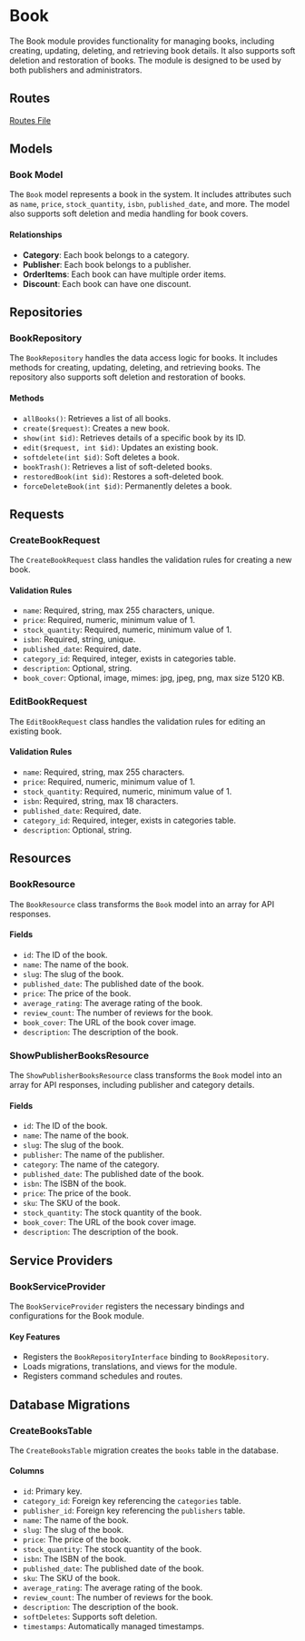 # Book 
The Book module provides functionality for managing books, including creating, updating, deleting, and retrieving book details. It also supports soft deletion and restoration of books. The module is designed to be used by both publishers and administrators.

## Routes

[Routes File](https://github.com/HeshamAdel0007/BookStore/blob/main/Modules/Book/routes)

## Models

### Book Model
The `Book` model represents a book in the system. It includes attributes such as `name`, `price`, `stock_quantity`, `isbn`, `published_date`, and more. The model also supports soft deletion and media handling for book covers.

#### Relationships
- **Category**: Each book belongs to a category.
- **Publisher**: Each book belongs to a publisher.
- **OrderItems**: Each book can have multiple order items.
- **Discount**: Each book can have one discount.

## Repositories

### BookRepository
The `BookRepository` handles the data access logic for books. It includes methods for creating, updating, deleting, and retrieving books. The repository also supports soft deletion and restoration of books.

#### Methods
- `allBooks()`: Retrieves a list of all books.
- `create($request)`: Creates a new book.
- `show(int $id)`: Retrieves details of a specific book by its ID.
- `edit($request, int $id)`: Updates an existing book.
- `softdelete(int $id)`: Soft deletes a book.
- `bookTrash()`: Retrieves a list of soft-deleted books.
- `restoredBook(int $id)`: Restores a soft-deleted book.
- `forceDeleteBook(int $id)`: Permanently deletes a book.

## Requests

### CreateBookRequest
The `CreateBookRequest` class handles the validation rules for creating a new book.

#### Validation Rules
- `name`: Required, string, max 255 characters, unique.
- `price`: Required, numeric, minimum value of 1.
- `stock_quantity`: Required, numeric, minimum value of 1.
- `isbn`: Required, string, unique.
- `published_date`: Required, date.
- `category_id`: Required, integer, exists in categories table.
- `description`: Optional, string.
- `book_cover`: Optional, image, mimes: jpg, jpeg, png, max size 5120 KB.

### EditBookRequest
The `EditBookRequest` class handles the validation rules for editing an existing book.

#### Validation Rules
- `name`: Required, string, max 255 characters.
- `price`: Required, numeric, minimum value of 1.
- `stock_quantity`: Required, numeric, minimum value of 1.
- `isbn`: Required, string, max 18 characters.
- `published_date`: Required, date.
- `category_id`: Required, integer, exists in categories table.
- `description`: Optional, string.

## Resources

### BookResource
The `BookResource` class transforms the `Book` model into an array for API responses.

#### Fields
- `id`: The ID of the book.
- `name`: The name of the book.
- `slug`: The slug of the book.
- `published_date`: The published date of the book.
- `price`: The price of the book.
- `average_rating`: The average rating of the book.
- `review_count`: The number of reviews for the book.
- `book_cover`: The URL of the book cover image.
- `description`: The description of the book.

### ShowPublisherBooksResource
The `ShowPublisherBooksResource` class transforms the `Book` model into an array for API responses, including publisher and category details.

#### Fields
- `id`: The ID of the book.
- `name`: The name of the book.
- `slug`: The slug of the book.
- `publisher`: The name of the publisher.
- `category`: The name of the category.
- `published_date`: The published date of the book.
- `isbn`: The ISBN of the book.
- `price`: The price of the book.
- `sku`: The SKU of the book.
- `stock_quantity`: The stock quantity of the book.
- `book_cover`: The URL of the book cover image.
- `description`: The description of the book.

## Service Providers

### BookServiceProvider
The `BookServiceProvider` registers the necessary bindings and configurations for the Book module.

#### Key Features
- Registers the `BookRepositoryInterface` binding to `BookRepository`.
- Loads migrations, translations, and views for the module.
- Registers command schedules and routes.

## Database Migrations

### CreateBooksTable
The `CreateBooksTable` migration creates the `books` table in the database.

#### Columns
- `id`: Primary key.
- `category_id`: Foreign key referencing the `categories` table.
- `publisher_id`: Foreign key referencing the `publishers` table.
- `name`: The name of the book.
- `slug`: The slug of the book.
- `price`: The price of the book.
- `stock_quantity`: The stock quantity of the book.
- `isbn`: The ISBN of the book.
- `published_date`: The published date of the book.
- `sku`: The SKU of the book.
- `average_rating`: The average rating of the book.
- `review_count`: The number of reviews for the book.
- `description`: The description of the book.
- `softDeletes`: Supports soft deletion.
- `timestamps`: Automatically managed timestamps.
